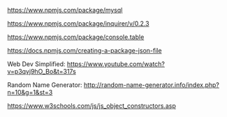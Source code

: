 https://www.npmjs.com/package/mysql

https://www.npmjs.com/package/inquirer/v/0.2.3

https://www.npmjs.com/package/console.table

https://docs.npmjs.com/creating-a-package-json-file

Web Dev Simplified: https://www.youtube.com/watch?v=p3qvj9hO_Bo&t=317s

Random Name Generator: http://random-name-generator.info/index.php?n=10&g=1&st=3

https://www.w3schools.com/js/js_object_constructors.asp

